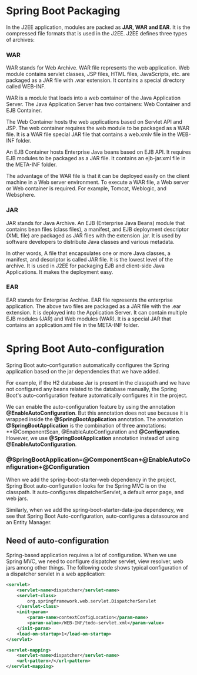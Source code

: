 # Spring Boot Packaging
In the J2EE application, modules are packed as **JAR, WAR and EAR**. It is the compressed file formats that is used in the J2EE. J2EE defines three types of archives:

### WAR
WAR stands for Web Archive. WAR file represents the web application. Web module contains servlet classes, JSP files, HTML files, JavaScripts, etc. are packaged as a JAR file with .war extension. It contains a special directory called WEB-INF.

WAR is a module that loads into a web container of the Java Application Server. The Java Application Server has two containers: Web Container and EJB Container.

The Web Container hosts the web applications based on Servlet API and JSP. The web container requires the web module to be packaged as a WAR file. It is a WAR file special JAR file that contains a web.xmlv file in the WEB-INF folder.

An EJB Container hosts Enterprise Java beans based on EJB API. It requires EJB modules to be packaged as a JAR file. It contains an ejb-jar.xml file in the META-INF folder.

The advantage of the WAR file is that it can be deployed easily on the client machine in a Web server environment. To execute a WAR file, a Web server or Web container is required. For example, Tomcat, Weblogic, and Websphere.

### JAR
JAR stands for Java Archive. An EJB (Enterprise Java Beans) module that contains bean files (class files), a manifest, and EJB deployment descriptor (XML file) are packaged as JAR files with the extension .jar. It is used by software developers to distribute Java classes and various metadata.

In other words, A file that encapsulates one or more Java classes, a manifest, and descriptor is called JAR file. It is the lowest level of the archive. It is used in J2EE for packaging EJB and client-side Java Applications. It makes the deployment easy.

### EAR
EAR stands for Enterprise Archive. EAR file represents the enterprise application. The above two files are packaged as a JAR file with the .ear extension. It is deployed into the Application Server. It can contain multiple EJB modules (JAR) and Web modules (WAR). It is a special JAR that contains an application.xml file in the META-INF folder.


# Spring Boot Auto-configuration
Spring Boot auto-configuration automatically configures the Spring application based on the jar dependencies that we have added.

For example, if the H2 database Jar is present in the classpath and we have not configured any beans related to the database manually, the Spring Boot's auto-configuration feature automatically configures it in the project.

We can enable the auto-configuration feature by using the annotation **@EnableAutoConfiguration**. But this annotation does not use because it is wrapped inside the **@SpringBootApplication** annotation. The annotation **@SpringBootApplication** is the combination of three annotations: **@ComponentScan, @EnableAutoConfiguration and **@Configuration**. However, we use **@SpringBootApplication** annotation instead of using **@EnableAutoConfiguration**.

### @SpringBootApplication=@ComponentScan+@EnableAutoConfiguration+@Configuration

When we add the spring-boot-starter-web dependency in the project, Spring Boot auto-configuration looks for the Spring MVC is on the classpath. It auto-configures dispatcherServlet, a default error page, and web jars.

Similarly, when we add the spring-boot-starter-data-jpa dependency, we see that Spring Boot Auto-configuration, auto-configures a datasource and an Entity Manager.

## Need of auto-configuration
Spring-based application requires a lot of configuration. When we use Spring MVC, we need to configure dispatcher servlet, view resolver, web jars among other things. The following code shows typical configuration of a dispatcher servlet in a web application:

```xml
<servlet>  
    <servlet-name>dispatcher</servlet-name>  
    <servlet-class>  
        org.springframework.web.servlet.DispatcherServlet  
    </servlet-class>  
    <init-param>  
        <param-name>contextConfigLocation</param-name>  
        <param-value>/WEB-INF/todo-servlet.xml</param-value>  
    </init-param>  
    <load-on-startup>1</load-on-startup>  
</servlet>  

<servlet-mapping>  
    <servlet-name>dispatcher</servlet-name>  
    <url-pattern>/</url-pattern>  
</servlet-mapping>  
```
